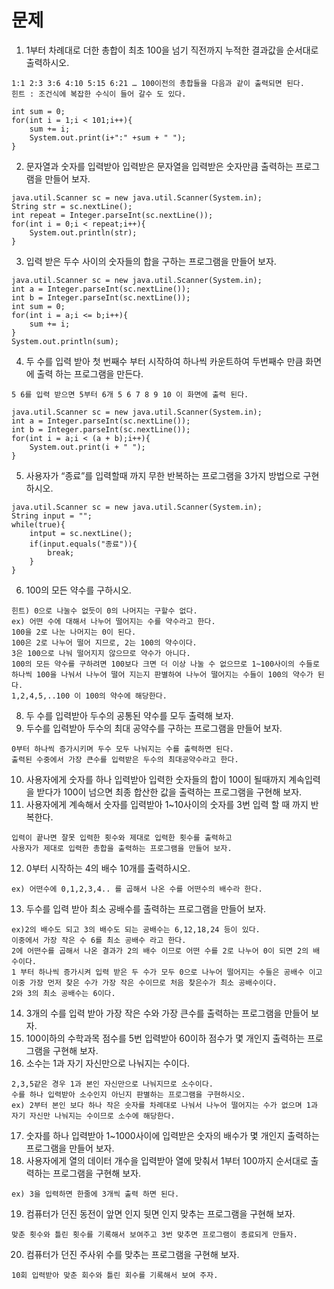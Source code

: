 # 문제
1. 1부터 차례대로 더한 총합이 최초 100을 넘기 직전까지 누적한 결과값을 순서대로 출력하시오. 
```
1:1 2:3 3:6 4:10 5:15 6:21 … 100이전의 총합들을 다음과 같이 출력되면 된다. 
힌트 : 조건식에 복잡한 수식이 들어 갈수 도 있다.
```
```
int sum = 0;
for(int i = 1;i < 101;i++){
    sum += i;
    System.out.print(i+":" +sum + " ");
}
```
2. 문자열과 숫자를 입력받아 입력받은 문자열을 입력받은 숫자만큼 출력하는 프로그램을 만들어 보자.
```
java.util.Scanner sc = new java.util.Scanner(System.in);
String str = sc.nextLine();
int repeat = Integer.parseInt(sc.nextLine());
for(int i = 0;i < repeat;i++){
    System.out.println(str);
}
```
3. 입력 받은 두수 사이의 숫자들의 합을 구하는 프로그램을 만들어 보자.
```
java.util.Scanner sc = new java.util.Scanner(System.in);
int a = Integer.parseInt(sc.nextLine());
int b = Integer.parseInt(sc.nextLine());
int sum = 0;
for(int i = a;i <= b;i++){
    sum += i;
}
System.out.println(sum);
```
4. 두 수를 입력 받아 첫 번째수 부터 시작하여 하나씩 카운트하여 두번째수 만큼 화면에 출력 하는 프로그램을 만든다. 
```
5 6를 입력 받으면 5부터 6개 5 6 7 8 9 10 이 화면에 출력 된다.
```
```
java.util.Scanner sc = new java.util.Scanner(System.in);
int a = Integer.parseInt(sc.nextLine());
int b = Integer.parseInt(sc.nextLine());
for(int i = a;i < (a + b);i++){
    System.out.print(i + " ");
}
```
5. 사용자가 “종료”를 입력할때 까지 무한 반복하는 프로그램을 3가지 방법으로 구현하시오.
```
java.util.Scanner sc = new java.util.Scanner(System.in);
String input = "";
while(true){
    intput = sc.nextLine();
    if(input.equals("종료")){
        break;
    }
}
```
6. 100의 모든 약수를 구하시오. 
```
힌트) 0으로 나눌수 없듯이 0의 나머지는 구할수 없다.
ex) 어떤 수에 대해서 나누어 떨어지는 수를 약수라고 한다. 
100을 2로 나눈 나머지는 0이 된다. 
100은 2로 나누어 떨어 지므로, 2는 100의 약수이다. 
3은 100으로 나눠 떨어지지 않으므로 약수가 아니다. 
100의 모든 약수를 구하려면 100보다 크면 더 이상 나눌 수 없으므로 1~100사이의 수들로 하나씩 100을 나눠서 나누어 떨어 지는지 판별하여 나누어 떨어지는 수들이 100의 약수가 된다. 
1,2,4,5,..100 이 100의 약수에 해당한다.
```
8. 두 수를 입력받아 두수의 공통된 약수를 모두 출력해 보자. 
9. 두수를 입력받아 두수의 최대 공약수를 구하는 프로그램을 만들어 보자.
```
0부터 하나씩 증가시키며 두수 모두 나눠지는 수를 출력하면 된다. 
출력된 수중에서 가장 큰수를 입력받은 두수의 최대공약수라고 한다.
```
10. 사용자에게 숫자를 하나 입력받아 입력한 숫자들의 합이 100이 될때까지 계속입력을 받다가 100이 넘으면 최종 합산한 값을 출력하는 프로그램을 구현해 보자.
11. 사용자에게 계속해서 숫자를 입력받아 1~10사이의 숫자를 3번 입력 할 때 까지 반복한다. 
```
입력이 끝나면 잘못 입력한 횟수와 제대로 입력한 횟수를 출력하고 
사용자가 제대로 입력한 총합을 출력하는 프로그램을 만들어 보자.
```
12. 0부터 시작하는 4의 배수 10개를 출력하시오.
```
ex) 어떤수에 0,1,2,3,4.. 를 곱해서 나온 수를 어떤수의 배수라 한다.
```
13. 두수를 입력 받아 최소 공배수를 출력하는 프로그램을 만들어 보자.
```
ex)2의 배수도 되고 3의 배수도 되는 공배수는 6,12,18,24 등이 있다. 
이중에서 가장 작은 수 6를 최소 공배수 라고 한다. 
2에 어떤수를 곱해서 나온 결과가 2의 배수 이므로 어떤 수를 2로 나누어 0이 되면 2의 배수이다.
1 부터 하나씩 증가시켜 입력 받은 두 수가 모두 0으로 나누어 떨어지는 수들은 공배수 이고 이중 가장 먼저 찾은 수가 가장 작은 수이므로 처음 찾은수가 최소 공배수이다. 
2와 3의 최소 공배수는 6이다.
```
14. 3개의 수를 입력 받아 가장 작은 수와 가장 큰수를 출력하는 프로그램을 만들어 보자.
15. 100이하의 수학과목 점수를 5번 입력받아 60이하 점수가 몇 개인지 출력하는 프로그램을 구현해 보자.
16. 소수는 1과 자기 자신만으로 나눠지는 수이다. 
```
2,3,5같은 경우 1과 본인 자신만으로 나눠지므로 소수이다. 
수를 하나 입력받아 소수인지 아닌지 판별하는 프로그램을 구현하시오.
ex) 2부터 본인 보다 하나 작은 숫자를 차례대로 나눠서 나누어 떨어지는 수가 없으며 1과 자기 자신만 나눠지는 수이므로 소수에 해당한다.
```
17. 숫자를 하나 입력받아 1~1000사이에 입력받은 숫자의 배수가 몇 개인지 출력하는 프로그램을 만들어 보자.
18. 사용자에게 열의 데이터 개수을 입력받아 열에 맞춰서 1부터 100까지 순서대로 출력하는 프로그램을 구현해 보자.
```
ex) 3을 입력하면 한줄에 3개씩 출력 하면 된다.
```
19. 컴퓨터가 던진 동전이 앞면 인지 뒷면 인지 맞추는 프로그램을 구현해 보자. 
```
맞춘 횟수와 틀린 횟수를 기록해서 보여주고 3번 맞추면 프로그램이 종료되게 만들자.
```
20. 컴퓨터가 던진 주사위 수를 맞추는 프로그램을 구현해 보자. 
```
10회 입력받아 맞춘 회수와 틀린 회수를 기록해서 보여 주자.
```
